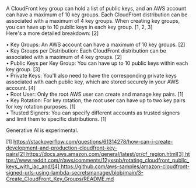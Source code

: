 A CloudFront key group can hold a list of public keys, and an AWS account can have a maximum of 10 key groups. Each CloudFront distribution can be associated with a maximum of 4 key groups. When creating key groups, you can have up to 10 public keys in each key group. [1, 2, 3]  
Here's a more detailed breakdown: [2]  

• Key Groups: An AWS account can have a maximum of 10 key groups. [2]  
• Key Groups per Distribution: Each CloudFront distribution can be associated with a maximum of 4 key groups. [2]  
• Public Keys per Key Group: You can have up to 10 public keys within each key group. [3]  
• Private Keys: You'll also need to have the corresponding private keys associated with each public key, which are stored securely in your AWS account. [4]  
• Root User: Only the root AWS user can create and manage key pairs. [1]  
• Key Rotation: For key rotation, the root user can have up to two key pairs for key rotation purposes. [1]  
• Trusted Signers: You can specify different accounts as trusted signers and limit them to specific distributions. [1]  

Generative AI is experimental.

[1] https://stackoverflow.com/questions/61314278/how-can-i-create-development-and-production-cloudfront-key-pairs[2] https://docs.aws.amazon.com/general/latest/gr/cf_region.html[3] https://www.reddit.com/r/aws/comments/12yxspb/rotating_cloudfront_public_keys_with_iac_and/[4] https://github.com/aws-samples/amazon-cloudfront-signed-urls-using-lambda-secretsmanager/blob/main/3-Create_CloudFront_Key_Groups/README.md
